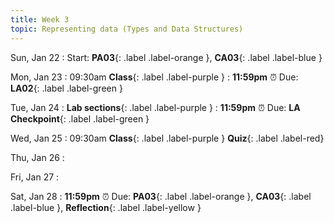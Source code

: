 ```yaml
---
title: Week 3
topic: Representing data (Types and Data Structures)
---
```

Sun, Jan 22
: Start: **PA03**{: .label .label-orange }, **CA03**{: .label .label-blue }


Mon, Jan 23
: 09:30am **Class**{: .label .label-purple }
: **11:59pm**  ⏰  Due: **LA02**{: .label .label-green }


Tue, Jan 24
: **Lab sections**{: .label .label-purple }
: **11:59pm**  ⏰  Due: **LA Checkpoint**{: .label .label-green }


Wed, Jan 25
: 09:30am **Class**{: .label .label-purple } **Quiz**{: .label .label-red}


Thu, Jan 26
: 

Fri, Jan 27
: 

Sat, Jan 28
: **11:59pm**  ⏰  Due: **PA03**{: .label .label-orange }, **CA03**{: .label .label-blue }, **Reflection**{: .label .label-yellow }


